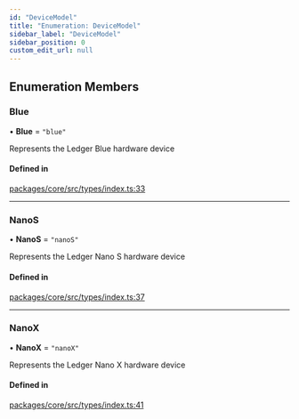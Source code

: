 ```yaml
---
id: "DeviceModel"
title: "Enumeration: DeviceModel"
sidebar_label: "DeviceModel"
sidebar_position: 0
custom_edit_url: null
---
```


## Enumeration Members

### Blue

• **Blue** = ``"blue"``

Represents the Ledger Blue hardware device

#### Defined in

[packages/core/src/types/index.ts:33](https://github.com/LedgerHQ/wallet-api/blob/main/packages/core/src/types/index.ts#L33)

___

### NanoS

• **NanoS** = ``"nanoS"``

Represents the Ledger Nano S hardware device

#### Defined in

[packages/core/src/types/index.ts:37](https://github.com/LedgerHQ/wallet-api/blob/main/packages/core/src/types/index.ts#L37)

___

### NanoX

• **NanoX** = ``"nanoX"``

Represents the Ledger Nano X hardware device

#### Defined in

[packages/core/src/types/index.ts:41](https://github.com/LedgerHQ/wallet-api/blob/main/packages/core/src/types/index.ts#L41)
